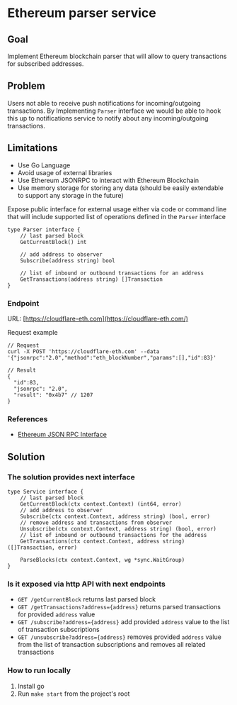 # Ethereum parser service

## Goal

Implement Ethereum blockchain parser that will allow to query transactions for subscribed addresses.

## Problem

Users not able to receive push notifications for incoming/outgoing transactions. By Implementing `Parser` interface we would be able to hook this up to notifications service to notify about any incoming/outgoing transactions.

## Limitations

- Use Go Language
- Avoid usage of external libraries
- Use Ethereum JSONRPC to interact with Ethereum Blockchain
- Use memory storage for storing any data (should be easily extendable to support any storage in the future)

Expose public interface for external usage either via code or command line that will include supported list of operations defined in the `Parser` interface

```golang
type Parser interface {
	// last parsed block
	GetCurrentBlock() int

	// add address to observer
	Subscribe(address string) bool

	// list of inbound or outbound transactions for an address
	GetTransactions(address string) []Transaction
}
```

### Endpoint

URL: [https://cloudflare-eth.com](https://cloudflare-eth.com/)

Request example

```shell
// Request
curl -X POST 'https://cloudflare-eth.com' --data '{"jsonrpc":"2.0","method":"eth_blockNumber","params":[],"id":83}'

// Result
{
  "id":83,
  "jsonrpc": "2.0",
  "result": "0x4b7" // 1207
}
```

### References

- [Ethereum JSON RPC Interface](https://eth.wiki/json-rpc/API)

## Solution  
### The solution provides next interface
```golang
type Service interface {
	// last parsed block
	GetCurrentBlock(ctx context.Context) (int64, error)
	// add address to observer
	Subscribe(ctx context.Context, address string) (bool, error)
	// remove address and transactions from observer
	Unsubscribe(ctx context.Context, address string) (bool, error)
	// list of inbound or outbound transactions for the address
	GetTransactions(ctx context.Context, address string) ([]Transaction, error)

	ParseBlocks(ctx context.Context, wg *sync.WaitGroup)
}
```

### Is it exposed via http API with next endpoints
* `GET /getCurrentBlock` returns last parsed block
* `GET /getTransactions?address={address}` returns parsed transactions for provided `address` value
* `GET /subscribe?address={address}` add provided `address` value to the list of transaction subscriptions
* `GET /unsubscribe?address={address}` removes provided `address` value from the list of transaction subscriptions and removes all related transactions

### How to run locally
1. Install go 
2. Run `make start` from the project's root

